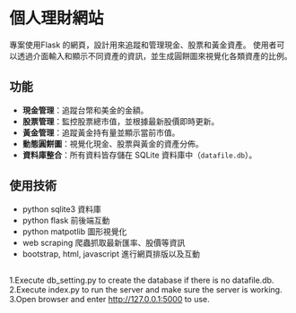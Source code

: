 # 個人理財網站

專案使用Flask 的網頁，設計用來追蹤和管理現金、股票和黃金資產。
使用者可以透過介面輸入和顯示不同資產的資訊，並生成圓餅圖來視覺化各類資產的比例。

## 功能

- **現金管理**：追蹤台幣和美金的金額。
- **股票管理**：監控股票總市值，並根據最新股價即時更新。
- **黃金管理**：追蹤黃金持有量並顯示當前市值。
- **動態圓餅圖**：視覺化現金、股票與黃金的資產分佈。
- **資料庫整合**：所有資料皆存儲在 SQLite 資料庫中（`datafile.db`）。

## 使用技術

* python sqlite3 資料庫
* python flask 前後端互動
* python matpotlib 圖形視覺化
* web scraping 爬蟲抓取最新匯率、股價等資訊
* bootstrap, html, javascript 進行網頁排版以及互動

##   

1.Execute db_setting.py to create the database if there is no datafile.db.\
2.Execute index.py to run the server and make sure the server is working.\
3.Open browser and enter http://127.0.0.1:5000 to use.
